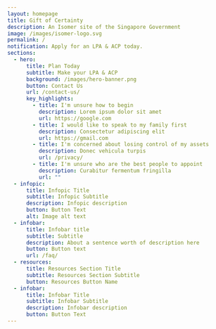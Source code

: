 ```yaml
---
layout: homepage
title: Gift of Certainty
description: An Isomer site of the Singapore Government
image: /images/isomer-logo.svg
permalink: /
notification: Apply for an LPA & ACP today.
sections:
  - hero:
      title: Plan Today
      subtitle: Make your LPA & ACP
      background: /images/hero-banner.png
      button: Contact Us
      url: /contact-us/
      key_highlights:
        - title: I'm unsure how to begin
          description: Lorem ipsum dolor sit amet
          url: https://google.com
        - title: I would like to speak to my family first
          description: Consectetur adipiscing elit
          url: https://gmail.com
        - title: I'm concerned about losing control of my assets
          description: Donec vehicula turpis
          url: /privacy/
        - title: I'm unsure who are the best people to appoint
          description: Curabitur fermentum fringilla
          url: ""
  - infopic:
      title: Infopic Title
      subtitle: Infopic Subtitle
      description: Infopic description
      button: Button Text
      alt: Image alt text
  - infobar:
      title: Infobar title
      subtitle: Subtitle
      description: About a sentence worth of description here
      button: Button text
      url: /faq/
  - resources:
      title: Resources Section Title
      subtitle: Resources Section Subtitle
      button: Resources Button Name
  - infobar:
      title: Infobar Title
      subtitle: Infobar Subtitle
      description: Infobar description
      button: Button Text
---
```

